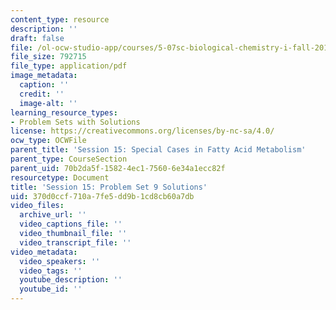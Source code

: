 ```yaml
---
content_type: resource
description: ''
draft: false
file: /ol-ocw-studio-app/courses/5-07sc-biological-chemistry-i-fall-2013/370d0ccf710a7fe5dd9b1cd8cb60a7db_MIT5_07SCF13_Pset9_soln.pdf
file_size: 792715
file_type: application/pdf
image_metadata:
  caption: ''
  credit: ''
  image-alt: ''
learning_resource_types:
- Problem Sets with Solutions
license: https://creativecommons.org/licenses/by-nc-sa/4.0/
ocw_type: OCWFile
parent_title: 'Session 15: Special Cases in Fatty Acid Metabolism'
parent_type: CourseSection
parent_uid: 70b2da5f-1582-4ec1-7560-6e34a1ecc82f
resourcetype: Document
title: 'Session 15: Problem Set 9 Solutions'
uid: 370d0ccf-710a-7fe5-dd9b-1cd8cb60a7db
video_files:
  archive_url: ''
  video_captions_file: ''
  video_thumbnail_file: ''
  video_transcript_file: ''
video_metadata:
  video_speakers: ''
  video_tags: ''
  youtube_description: ''
  youtube_id: ''
---
```

